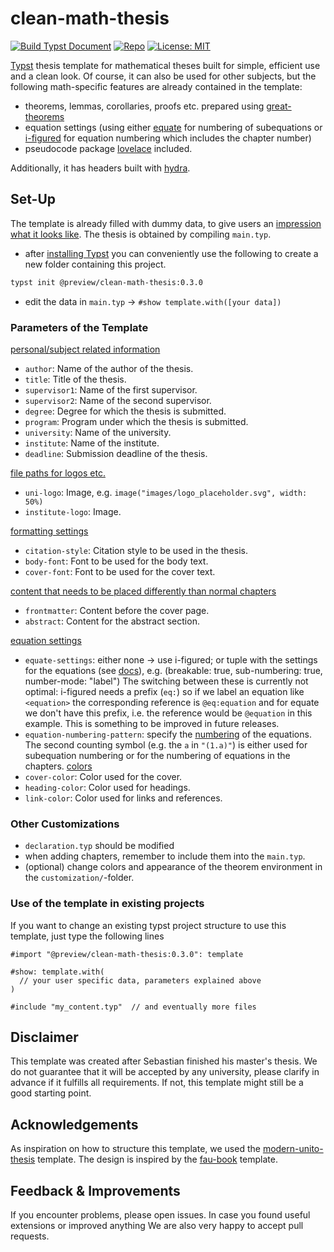 # clean-math-thesis

[![Build Typst Document](https://github.com/sebaseb98/clean-math-thesis/actions/workflows/build.yml/badge.svg)](https://github.com/sebaseb98/clean-math-thesis/actions/workflows/build.yml)
[![Repo](https://img.shields.io/badge/GitHub-repo-blue)](https://github.com/sebaseb98/clean-math-thesis)
[![License: MIT](https://img.shields.io/badge/License-MIT-success.svg)](https://opensource.org/licenses/MIT)

[Typst](https://typst.app/home/) thesis template for mathematical theses built for simple, efficient use and a clean look.
Of course, it can also be used for other subjects, but the following math-specific features are already contained in the template:

- theorems, lemmas, corollaries, proofs etc. prepared using [great-theorems](https://typst.app/universe/package/great-theorems)
- equation settings (using either [equate](https://typst.app/universe/package/equate) for numbering of subequations or [i-figured](https://typst.app/universe/package/i-figured/) for equation numbering which includes the chapter number)
- pseudocode package [lovelace](https://typst.app/universe/package/lovelace) included.

Additionally, it has headers built with [hydra](https://typst.app/universe/package/hydra).

## Set-Up
The template is already filled with dummy data, to give users an [impression what it looks like](https://github.com/sebaseb98/clean-math-thesis/blob/main/template/main.pdf). The thesis is obtained by compiling `main.typ`.

- after [installing Typst](https://github.com/typst/typst?tab=readme-ov-file#installation) you can conveniently use the following to create a new folder containing this project.
```bash
typst init @preview/clean-math-thesis:0.3.0
```


- edit the data in `main.typ` → `#show template.with([your data])`

### Parameters of the Template
<ins>personal/subject related information</ins>
- `author`: Name of the author of the thesis.
- `title`: Title of the thesis.
- `supervisor1`: Name of the first supervisor.
- `supervisor2`: Name of the second supervisor.
- `degree`: Degree for which the thesis is submitted.
- `program`: Program under which the thesis is submitted.
- `university`: Name of the university.
- `institute`: Name of the institute.
- `deadline`: Submission deadline of the thesis.

<ins>file paths for logos etc.</ins>
- `uni-logo`: Image, e.g. `image("images/logo_placeholder.svg", width: 50%)`
- `institute-logo`: Image.

<ins>formatting settings</ins>
- `citation-style`: Citation style to be used in the thesis.
- `body-font`: Font to be used for the body text.
- `cover-font`: Font to be used for the cover text.

<ins>content that needs to be placed differently than normal chapters</ins>
- `frontmatter`: Content before the cover page.
- `abstract`: Content for the abstract section.

<ins>equation settings</ins>
- `equate-settings`: either none -> use i-figured; or tuple with the settings for the equations (see [docs](https://typst.app/universe/package/equate)), e.g. (breakable: true, sub-numbering: true, number-mode: "label")
The switching between these is currently not optimal: i-figured needs a prefix (`eq:`) so if we label an equation like `<equation>` the corresponding reference is `@eq:equation` and for equate we don't have this prefix, i.e. the reference would be `@equation` in this example. This is something to be improved in future releases.
- `equation-numbering-pattern`: specify the [numbering](https://typst.app/docs/reference/model/numbering/#parameters-numbering) of the equations. The second counting symbol (e.g. the `a` in `"(1.a)"`) is either used for subequation numbering or for the numbering of equations in the chapters.
<ins>colors</ins>
- `cover-color`: Color used for the cover.
- `heading-color`: Color used for headings.
- `link-color`: Color used for links and references.


### Other Customizations
- `declaration.typ` should be modified
- when adding chapters, remember to include them into the `main.typ`.
- (optional) change colors and appearance of the theorem environment in the `customization/`-folder.

### Use of the template in existing projects
If you want to change an existing typst project structure to use this template, just type the following lines

```typ
#import "@preview/clean-math-thesis:0.3.0": template

#show: template.with(
  // your user specific data, parameters explained above
)

#include "my_content.typ"  // and eventually more files
```


## Disclaimer
This template was created after Sebastian finished his master's thesis.
We do not guarantee that it will be accepted by any university, please clarify in advance if it fulfills all requirements. If not, this template might still be a good starting point.

## Acknowledgements
As inspiration on how to structure this template, we used the [modern-unito-thesis](https://typst.app/universe/package/modern-unito-thesis) template. The design is inspired by the [fau-book](https://github.com/FAU-AMMN/fau-book) template.

## Feedback & Improvements
If you encounter problems, please open issues. In case you found useful extensions or improved anything We are also very happy to accept pull requests.
